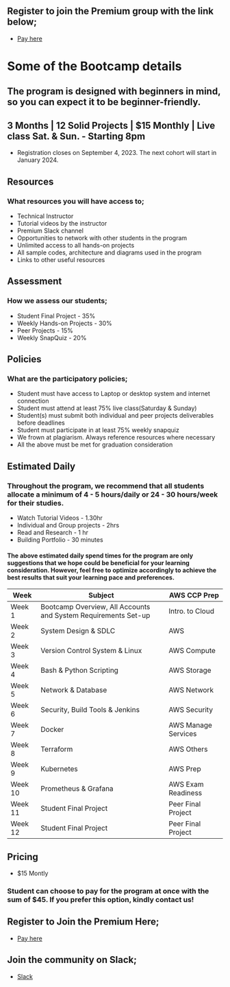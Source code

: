 ## Register to join the Premium group with the link below;
- [Pay here](https://selar.co/5502fc)

# Some of the Bootcamp details
## The program is designed with beginners in mind, so you can expect it to be beginner-friendly.
## 3 Months |   12 Solid Projects   |   $15 Monthly    |   Live class Sat. & Sun. - Starting 8pm
- Registration closes on September 4, 2023. The next cohort will start in January 2024.

## Resources
### What resources you will have access to;
- Technical Instructor
- Tutorial videos by the instructor
- Premium Slack channel
- Opportunities to network with other students in the program
- Unlimited access to all hands-on projects
- All sample codes, architecture and diagrams used in the program
- Links to other useful resources

## Assessment
### How we assess our students;
- Student Final Project - 35%
- Weekly Hands-on Projects - 30%
- Peer Projects - 15%
- Weekly SnapQuiz - 20%

## Policies
### What are the participatory policies;
- Student must have access to Laptop or desktop system and internet connection
- Student must attend at least 75% live class(Saturday & Sunday)
- Student(s) must submit both individual and peer projects deliverables before deadlines
- Student must participate in at least 75% weekly snapquiz
- We frown at plagiarism. Always reference resources where necessary
- All the above must be met for graduation consideration

## Estimated Daily
### Throughout the program, we recommend that all students allocate a minimum of 4 - 5 hours/daily or 24 - 30 hours/week for their studies.
- Watch Tutorial Videos - 1.30hr
- Individual and Group projects - 2hrs
- Read and Research - 1 hr
- Building Portfolio - 30 minutes

#### The above estimated daily spend times for the program are only suggestions that we hope could be beneficial for your learning consideration. However, feel free to optimize accordingly to achieve the best results that suit your learning pace and preferences.

|  Week | Subject | AWS CCP Prep |
| --- | --- | --- |
| Week 1 | Bootcamp Overview, All Accounts and System Requirements Set-up | Intro. to Cloud |
| Week 2 | System Design & SDLC | AWS |
| Week 3 | Version Control System & Linux | AWS Compute |
| Week 4 | Bash & Python Scripting | AWS Storage |
| Week 5 | Network & Database | AWS Network |
| Week 6 | Security, Build Tools & Jenkins | AWS Security |
| Week 7 | Docker | AWS Manage Services |
| Week 8 | Terraform | AWS Others |
| Week 9 | Kubernetes | AWS Prep |
| Week 10 | Prometheus & Grafana | AWS Exam Readiness |
| Week 11 | Student Final Project | Peer Final Project |
| Week 12 | Student Final Project | Peer Final Project |


## Pricing
- $15 Montly
### Student can choose to pay for the program at once with the sum of $45. If you prefer this option, kindly contact us!


## Register to Join the Premium Here;
- [Pay here](https://selar.co/5502fc)


## Join the community on Slack;
- [Slack](https://bit.ly/slack-don-labs)